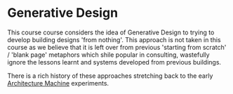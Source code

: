 # Generative Design

This course course considers the idea of Generative Design to trying to develop building designs 'from nothing'. This approach is not taken in this course as we believe that it is left over from previous 'starting from scratch' / 'blank page' metaphors which shile popular in consulting, wastefully ignore the lessons learnt and systems developed from previous buildings.

There is a rich history of these approaches stretching back to the early [Architecture Machine] experiments.


[Architecture Machine]:/Agile/Concepts/ArchitectureMachine
